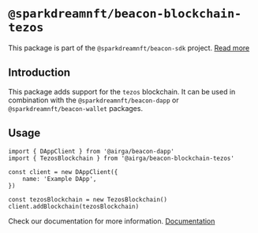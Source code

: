 # `@sparkdreamnft/beacon-blockchain-tezos`

This package is part of the `@sparkdreamnft/beacon-sdk` project. [Read more](https://github.com/airgap-it/beacon-sdk)

## Introduction

This package adds support for the `tezos` blockchain. It can be used in combination with the `@sparkdreamnft/beacon-dapp` or `@sparkdreamnft/beacon-wallet` packages.

## Usage

```
import { DAppClient } from '@airga/beacon-dapp'
import { TezosBlockchain } from '@airga/beacon-blockchain-tezos'

const client = new DAppClient({
    name: 'Example DApp',
})

const tezosBlockchain = new TezosBlockchain()
client.addBlockchain(tezosBlockchain)
```

Check our documentation for more information. [Documentation](https://docs.walletbeacon.io)
